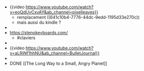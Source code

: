 - {{video https://www.youtube.com/watch?v=eoQdUvCxvAY&ab_channel=pixelleaves}}
	- remplacement ((641c10b4-7776-44dc-9edd-1195d33e270c))
	- mais aussi du kindle ?
-
- https://stenokeyboards.com/
	- #claviers
-
- {{video https://www.youtube.com/watch?v=aLRiNf1hhNU&ab_channel=BulletJournal}}
-
- DONE [[The Long Way to a Small, Angry Planet]]